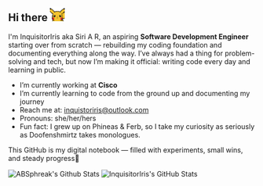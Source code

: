 ## Hi there <img src="https://raw.githubusercontent.com/ZachSaucier/fave-slackmojis/refs/heads/main/emojis/pika-wave.gif" width="30"/>

I'm InquisitorIris aka Siri A R, an aspiring **Software Development Engineer** starting over from scratch — rebuilding my coding foundation and documenting everything along the way. I’ve always had a thing for problem-solving and tech, but now I’m making it official: writing code every day and learning in public.

- I’m currently working at **Cisco**
- I’m currently learning to code from the ground up and documenting my journey
- Reach me at: inquistoriris@outlook.com
- Pronouns: she/her/hers
- Fun fact: I grew up on Phineas & Ferb, so I take my curiosity as seriously as Doofenshmirtz takes monologues.

This GitHub is my digital notebook — filled with experiments, small wins, and steady progress🌱

<img align="center" src="https://github-readme-stats.vercel.app/api?username=InquisitorIris&include_all_commits=true&count_private=true&show_icons=true&line_height=20&title_color=7A7ADB&icon_color=2234AE&text_color=D3D3D3&bg_color=0,000000,130F40" alt="ABSphreak's Github Stats">

<img align="center" src="https://github-readme-stats.vercel.app/api?username=InquisitorIris&include_all_commits=true&count_private=true&show_icons=true&line_height=24&title_color=FF66CC&icon_color=FF69B4&text_color=FFE6F2&&bg_color=0,000000,4B0E20" alt="InquisitorIris's GitHub Stats">
